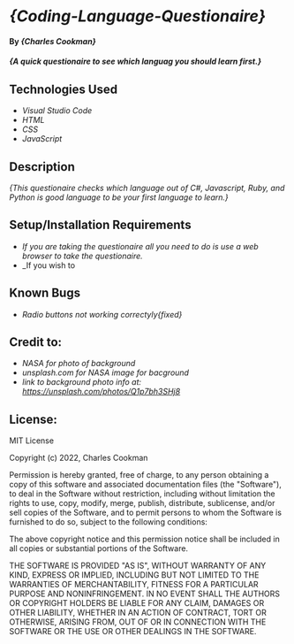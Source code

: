 # _{Coding-Language-Questionaire}_

#### By _**{Charles Cookman}**_

#### _{A quick questionaire to see which languag you should learn first.}_

## Technologies Used

* _Visual Studio Code_
* _HTML_
* _CSS_
* _JavaScript_

## Description

_{This questionaire checks which language out of C#, Javascript, Ruby, and Python is good language to be your first language to learn.}_

## Setup/Installation Requirements

* _If you are taking the questionaire all you need to do is use a web browser to take the questionaire._
* _If you wish to 

## Known Bugs

* _Radio buttons not working correctyly{fixed}_

## Credit to:

* _NASA for photo of background_
* _unsplash.com for NASA image for bacground_
* _link to background photo info at: https://unsplash.com/photos/Q1p7bh3SHj8_

## License:

 MIT License

Copyright (c) 2022, Charles Cookman

Permission is hereby granted, free of charge, to any person obtaining a copy
of this software and associated documentation files (the "Software"), to deal
in the Software without restriction, including without limitation the rights
to use, copy, modify, merge, publish, distribute, sublicense, and/or sell
copies of the Software, and to permit persons to whom the Software is
furnished to do so, subject to the following conditions:

The above copyright notice and this permission notice shall be included in all
copies or substantial portions of the Software.

THE SOFTWARE IS PROVIDED "AS IS", WITHOUT WARRANTY OF ANY KIND, EXPRESS OR
IMPLIED, INCLUDING BUT NOT LIMITED TO THE WARRANTIES OF MERCHANTABILITY,
FITNESS FOR A PARTICULAR PURPOSE AND NONINFRINGEMENT. IN NO EVENT SHALL THE
AUTHORS OR COPYRIGHT HOLDERS BE LIABLE FOR ANY CLAIM, DAMAGES OR OTHER
LIABILITY, WHETHER IN AN ACTION OF CONTRACT, TORT OR OTHERWISE, ARISING FROM,
OUT OF OR IN CONNECTION WITH THE SOFTWARE OR THE USE OR OTHER DEALINGS IN THE
SOFTWARE.